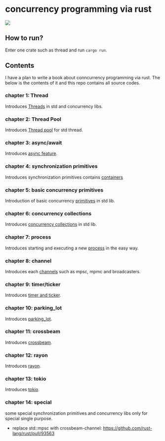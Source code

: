 # concurrency programming via rust

![](book/images/gear.png)

## How to run?

Enter one crate such as thread and run `cargo run`.

## Contents

I have a plan to write a book about conncurrency programming via rust. The below is the contents of it and this repo contains all source codes.

### chapter 1: Thread

Introduces [Threads](thread/src/main.rs) in std and concurrency libs.


### chapter 2: Thread Pool

Introduces [Thread pool](pool/src/main.rs) for std thread.

### chapter 3: async/await

Introduces [async feature](asyncwait/src/main.rs).

### chapter 4: synchronization primitives

Introduces synchronization primitives contains [containers](container_primitive/src/main.rs) 

### chapter 5: basic concurrency primitives
Introduction of basic concurrency [primitives](sync_primitive/src/main.rs) in std lib.

### chapter 6: concurrency collections

Introduces [concurrency collections](collections/src/main.rs) in std lib.

### chapter 7: process

Introduces starting and executing a new [process](process/src/main.rs) in the easy way.

### chapter 8: channel

Introduces each [channels](channel/src/main.rs) such as mpsc, mpmc and broadcasters.

### chapter 9: timer/ticker

Introduces [timer and ticker](timer_examples/src/main.rs).

### chapter 10: parking_lot

Introduces [parking_lot](parking_lot_examples/src/main.rs).

### chapter 11: crossbeam

Introduces [crossbeam](crossbeam_examples/src/main.rs).

### chapter 12: rayon

Introduces [rayon](rayon_examples/src/main.rs).

### chapter 13: tokio

Introduces [tokio](tokio_examples/src/main.rs).

### chapter 14: special

some special synchronization primitives and concurrency libs only for special single purpose.


- replace std::mpsc with crossbeam-channel: https://github.com/rust-lang/rust/pull/93563

